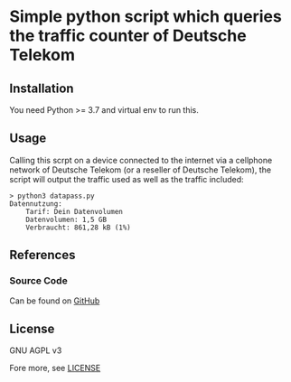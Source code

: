 # Simple python script which queries the traffic counter of Deutsche Telekom

## Installation
You need Python >= 3.7 and virtual env to run this.

## Usage
Calling this scrpt on a device connected to the internet via a cellphone network
of Deutsche Telekom (or a reseller of Deutsche Telekom), the script
will output the traffic used as well as the traffic included:

```
> python3 datapass.py
Datennutzung: 
	Tarif: Dein Datenvolumen
	Datenvolumen: 1,5 GB
	Verbraucht: 861,28 kB (1%)
```

## References

### Source Code
Can be found on [GitHub](https://github.com/kettenbach-it/deutsche-telekom-datapass-traffic-counter-query)

## License
GNU AGPL v3

Fore more, see [LICENSE](LICENSE)
